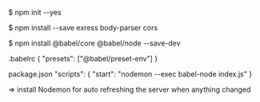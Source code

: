 $ npm init --yes

$ npm install --save exress body-parser cors

$ npm install @babel/core @babel/node --save-dev

.babelrc
{
  "presets": ["@babel/preset-env"]
}

package.json
"scripts": {
    "start": "nodemon --exec babel-node index.js"
  }
  
=> install Nodemon for auto refreshing the server when anything changed
